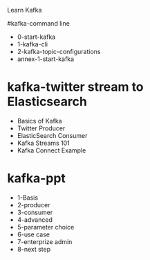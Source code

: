 Learn Kafka 


#kafka-command line
- 0-start-kafka
- 1-kafka-cli
- 2-kafka-topic-configurations
- annex-1-start-kafka

# kafka-twitter stream to Elasticsearch
- Basics of Kafka
- Twitter Producer
- ElasticSearch Consumer
- Kafka Streams 101
- Kafka Connect Example

# kafka-ppt
- 1-Basis
- 2-producer
- 3-consumer
- 4-advanced
- 5-parameter choice
- 6-use case
- 7-enterprize admin
- 8-next step
